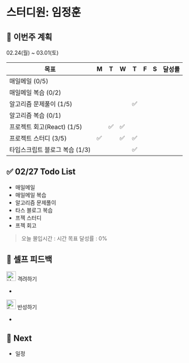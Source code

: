 # 스터디원: 임정훈

## 🚀 이번주 계획

02.24(월) ~ 03.01(토)

| 목표                           | M   | T   | W   | T   | F   | S   | 달성률 |
| ------------------------------ | --- | --- | --- | --- | --- | --- | ------ |
| 매일메일 (0/5)                 |     |     |     |     |     |     |        |
| 매일메일 복습 (0/2)            |     |     |     |     |     |     |        |
| 알고리즘 문제풀이 (1/5)        |     |     |     | ✅  |     |     |        |
| 알고리즘 복습 (0/1)            |     |     |     |     |     |     |        |
| 프로젝트 회고(React) (1/5)     |     | ✅  | ✅  |     |     |     |        |
| 프로젝트 스터디 (3/5)          | ✅  |     | ✅  | ✅  |     |     |        |
| 타입스크립트 블로그 복습 (1/3) |     |     |     | ✅  |     |     |        |

## ✅ 02/27 Todo List

- 매일메일
- 매일메일 복습
- 알고리즘 문제풀이
- 타스 블로그 복습
- 프젝 스터디
- 프젝 회고

> 오늘 몰입시간 : 시간
> 목표 달성률 : 0%

## 🎉 셀프 피드백

<img src="https://raw.githubusercontent.com/Tarikul-Islam-Anik/Animated-Fluent-Emojis/master/Emojis/Smilies/Hugging%20Face.png" alt="Hugging Face" width="25" height="25"> 격려하기</img>

-

<img src="https://raw.githubusercontent.com/Tarikul-Islam-Anik/Animated-Fluent-Emojis/master/Emojis/Smilies/Face%20with%20Monocle.png" alt="Face with Monocle" width="25" height="25"> 반성하기</img>

-

## 🌱 Next

- 일정
